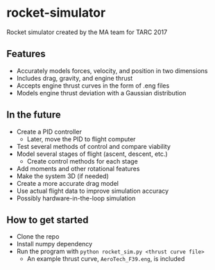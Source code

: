 # rocket-simulator
Rocket simulator created by the MA team for TARC 2017

## Features
* Accurately models forces, velocity, and position in two dimensions
* Includes drag, gravity, and engine thrust
* Accepts engine thrust curves in the form of .eng files
* Models engine thrust deviation with a Gaussian distribution

## In the future
* Create a PID controller
  * Later, move the PID to flight computer
* Test several methods of control and compare viability
* Model several stages of flight (ascent, descent, etc.)
  * Create control methods for each stage
* Add moments and other rotational features
* Make the system 3D (if needed)
* Create a more accurate drag model
* Use actual flight data to improve simulation accuracy
* Possibly hardware-in-the-loop simulation

## How to get started
* Clone the repo
* Install numpy dependency
* Run the program with `python rocket_sim.py <thrust curve file>`
  * An example thrust curve, `AeroTech_F39.eng`, is included
